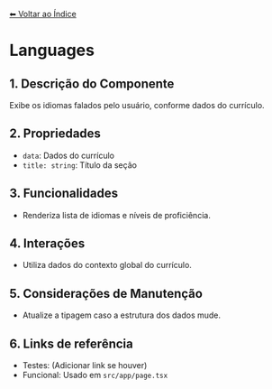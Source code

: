 [⬅ Voltar ao Índice](../README_INDEX.md)

# Languages

## 1. Descrição do Componente
Exibe os idiomas falados pelo usuário, conforme dados do currículo.

## 2. Propriedades
- `data`: Dados do currículo
- `title: string`: Título da seção

## 3. Funcionalidades
- Renderiza lista de idiomas e níveis de proficiência.

## 4. Interações
- Utiliza dados do contexto global do currículo.

## 5. Considerações de Manutenção
- Atualize a tipagem caso a estrutura dos dados mude.

## 6. Links de referência
- Testes: (Adicionar link se houver)
- Funcional: Usado em `src/app/page.tsx`
